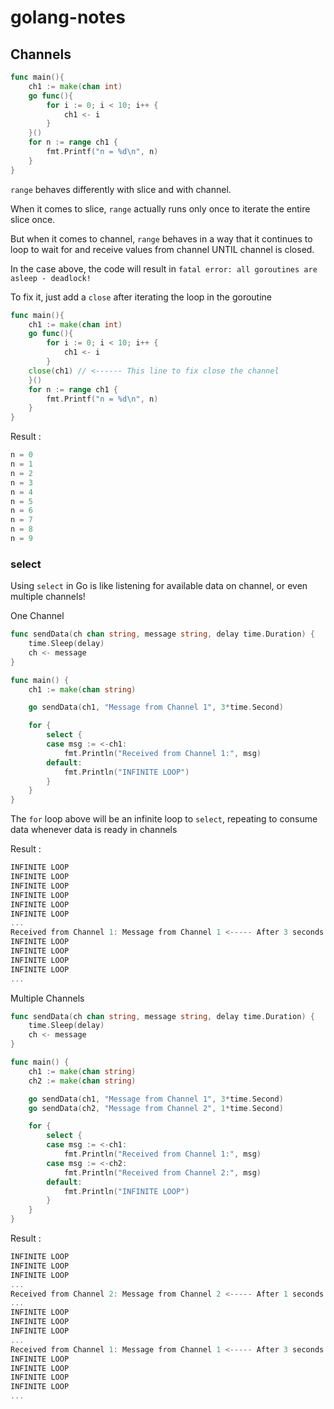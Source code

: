 # golang-notes

## Channels
```go
func main(){
    ch1 := make(chan int)
    go func(){
        for i := 0; i < 10; i++ {
            ch1 <- i
        }
    }()
    for n := range ch1 {
        fmt.Printf("n = %d\n", n)
    }
}
```

`range` behaves differently with slice and with channel.

When it comes to slice, `range` actually runs only once to iterate the entire slice once.

But when it comes to channel, `range` behaves in a way that it continues to loop to wait for and receive values from channel UNTIL channel is closed.

In the case above, the code will result in `fatal error: all goroutines are asleep - deadlock!`

To fix it, just add a `close` after iterating the loop in the goroutine
```go
func main(){
    ch1 := make(chan int)
    go func(){
        for i := 0; i < 10; i++ {
            ch1 <- i
        }
	close(ch1) // <------ This line to fix close the channel
    }()
    for n := range ch1 {
        fmt.Printf("n = %d\n", n)
    }
}
```
Result : 
```go
n = 0
n = 1
n = 2
n = 3
n = 4
n = 5
n = 6
n = 7
n = 8
n = 9
```

### select
Using `select` in Go is like listening for available data on channel, or even multiple channels!

One Channel

```go
func sendData(ch chan string, message string, delay time.Duration) {
    time.Sleep(delay)
    ch <- message
}

func main() {
    ch1 := make(chan string)

    go sendData(ch1, "Message from Channel 1", 3*time.Second)

    for {
        select {
        case msg := <-ch1:
            fmt.Println("Received from Channel 1:", msg)
        default:
            fmt.Println("INFINITE LOOP")
        }
    }
}
```

The `for` loop above will be an infinite loop to `select`, repeating to consume data whenever data is ready in channels

Result :
```go
INFINITE LOOP
INFINITE LOOP
INFINITE LOOP
INFINITE LOOP
INFINITE LOOP
INFINITE LOOP
...
Received from Channel 1: Message from Channel 1 <----- After 3 seconds
INFINITE LOOP
INFINITE LOOP
INFINITE LOOP
INFINITE LOOP
...
```

Multiple Channels

```go
func sendData(ch chan string, message string, delay time.Duration) {
    time.Sleep(delay)
    ch <- message
}

func main() {
    ch1 := make(chan string)
    ch2 := make(chan string)

    go sendData(ch1, "Message from Channel 1", 3*time.Second)
    go sendData(ch2, "Message from Channel 2", 1*time.Second)

    for {
        select {
        case msg := <-ch1:
            fmt.Println("Received from Channel 1:", msg)
        case msg := <-ch2:
            fmt.Println("Received from Channel 2:", msg)
        default:
            fmt.Println("INFINITE LOOP")
        }
    }
}
```
Result :
```go
INFINITE LOOP
INFINITE LOOP
INFINITE LOOP
...
Received from Channel 2: Message from Channel 2 <----- After 1 seconds
...
INFINITE LOOP
INFINITE LOOP
INFINITE LOOP
...
Received from Channel 1: Message from Channel 1 <----- After 3 seconds
INFINITE LOOP
INFINITE LOOP
INFINITE LOOP
INFINITE LOOP
...
```

